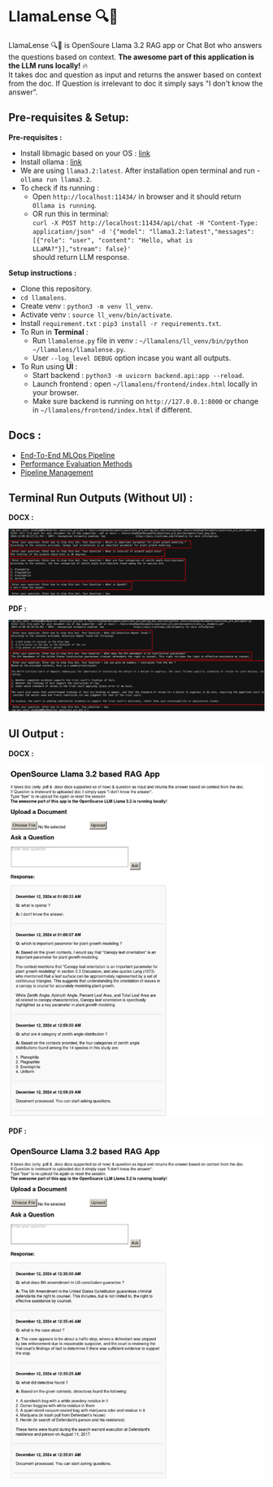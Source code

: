 # LlamaLense 🔍🦙

LlamaLense 🔍🦙 is OpenSoure Llama 3.2 RAG app or Chat Bot who answers the questions based on context. **The awesome part of this application is the LLM runs locally!** 🔥  
It takes doc and question as input and returns the answer based on context from the doc. If Question is irrelevant to doc it simply says  "I don't know the answer".

## Pre-requisites & Setup:
**Pre-requisites :**
- Install libmagic based on your OS : [link](https://pypi.org/project/python-magic/#:~:text=This%20module%20is%20a%20simple%20wrapper%20around%20the%20libmagic%20C%20library%2C%20and%20that%20must%20be%20installed%20as%20well)
- Install ollama : [link](https://ollama.com/download)
- We are using `llama3.2:latest`. After installation open terminal and run - `ollama run llama3.2`.
- To check if its running : 
    - Open `http://localhost:11434/` in browser and it should return `Ollama is running`.  
    - OR run this in terminal:  
    ```curl -X POST http://localhost:11434/api/chat -H "Content-Type: application/json" -d '{"model": "llama3.2:latest","messages": [{"role": "user", "content": "Hello, what is LLaMA?"}],"stream": false}'```  
    should return LLM response.

**Setup instructions :**
- Clone this repository.
- `cd llamalens`.
- Create venv : `python3 -m venv ll_venv`.
- Activate venv : `source ll_venv/bin/activate`.
- Install `requirement.txt` : `pip3 install -r requirements.txt`.
- To Run in **Terminal** :
    - Run `llamalense.py` file in venv : `~/llamalens/ll_venv/bin/python ~/llamalens/llamalense.py`.
    - User `--log_level DEBUG` option incase you want all outputs.
- To Run using **UI** :
    - Start backend : `python3 -m uvicorn backend.api:app --reload`.
    - Launch frontend : open `~/llamalens/frontend/index.html` locally in your browser. 
    - Make sure backend is running on `http://127.0.0.1:8000` or change in `~/llamalens/frontend/index.html` if different.


## Docs :  
- [End-To-End MLOps Pipeline](/docs/End-To-End%20MLOps%20Pipeline.md)
- [Performance Evaluation Methods](/docs/Performance%20Evaluation%20Methods.md)
- [Pipeline Management](/docs/Pipeline%20Management.md)

## Terminal Run Outputs (Without UI) :
**DOCX :**  

![image](/outputs/terminal_run/docx-output.png)

**PDF :**  

![image](/outputs/terminal_run/pdf-output.png)

## UI Output :
**DOCX :**  

![image](/outputs/ui_run/docx-output.png)


**PDF :**  

![image](/outputs/ui_run/pdf-output.png)

